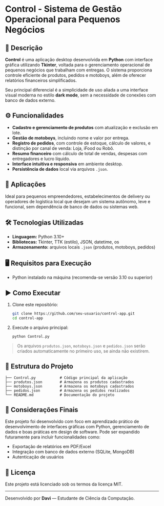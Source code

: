 
# Control - Sistema de Gestão Operacional para Pequenos Negócios

## 📖 Descrição

**Control** é uma aplicação desktop desenvolvida em **Python** com interface gráfica utilizando **Tkinter**, voltada para o gerenciamento operacional de pequenos negócios que trabalham com entregas. O sistema proporciona controle eficiente de produtos, pedidos e motoboys, além de oferecer relatórios financeiros simplificados.

Seu principal diferencial é a simplicidade de uso aliada a uma interface visual moderna no estilo **dark mode**, sem a necessidade de conexões com banco de dados externo.

## ⚙️ Funcionalidades

- **Cadastro e gerenciamento de produtos** com atualização e exclusão em lote.
- **Gestão de motoboys**, incluindo nome e valor por entrega.
- **Registro de pedidos**, com controle de estoque, cálculo de valores, e distinção por canal de venda: Loja, iFood ou Robô.
- **Resumo financeiro** com cálculo de total de vendas, despesas com entregadores e lucro líquido.
- **Interface intuitiva e responsiva** em ambiente desktop.
- **Persistência de dados** local via arquivos `.json`.

## 💼 Aplicações

Ideal para pequenos empreendedores, estabelecimentos de delivery ou operadores de logística local que desejam um sistema autônomo, leve e funcional, sem dependência de banco de dados ou sistemas web.

## 🛠 Tecnologias Utilizadas

- **Linguagem:** Python 3.10+
- **Bibliotecas:** Tkinter, TTK (estilo), JSON, datetime, os
- **Armazenamento:** arquivos locais `.json` (produtos, motoboys, pedidos)

## 🖥️ Requisitos para Execução

- Python instalado na máquina (recomenda-se versão 3.10 ou superior)


## ▶️ Como Executar

1. Clone este repositório:
   ```bash
   git clone https://github.com/seu-usuario/control-app.git
   cd control-app
   ```

2. Execute o arquivo principal:
   ```bash
   python Control.py
   ```

> Os arquivos `produtos.json`, `motoboys.json` e `pedidos.json` serão criados automaticamente no primeiro uso, se ainda não existirem.

## 📁 Estrutura do Projeto

```
├── Control.py           # Código principal da aplicação
├── produtos.json        # Armazena os produtos cadastrados
├── motoboys.json        # Armazena os motoboys cadastrados
├── pedidos.json         # Armazena os pedidos realizados
└── README.md            # Documentação do projeto
```

## 📌 Considerações Finais

Este projeto foi desenvolvido com foco em aprendizado prático de desenvolvimento de interfaces gráficas com Python, gerenciamento de dados e boas práticas em design de software. Pode ser expandido futuramente para incluir funcionalidades como:

- Exportação de relatórios em PDF/Excel
- Integração com banco de dados externo (SQLite, MongoDB)
- Autenticação de usuários

## 📄 Licença

Este projeto está licenciado sob os termos da licença MIT.

---

Desenvolvido por **Davi** — Estudante de Ciência da Computação.  
